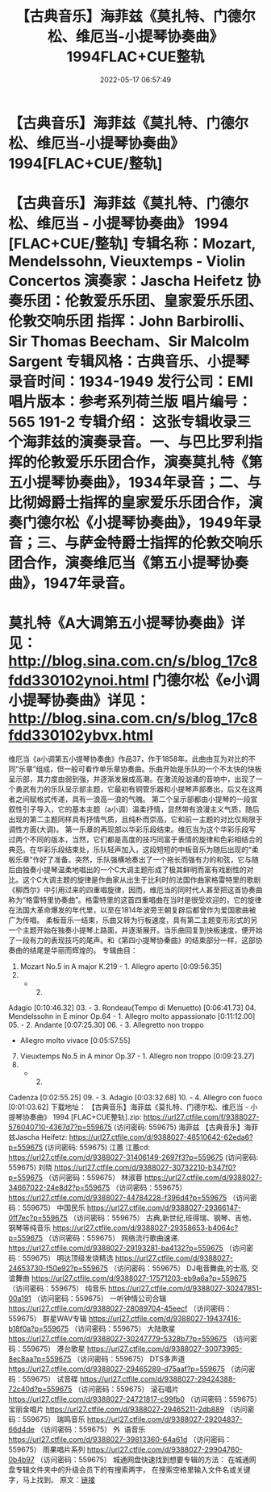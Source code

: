 ﻿---
title: 【古典音乐】海菲兹《莫扎特、门德尔松、维厄当-小提琴协奏曲》1994FLAC+CUE整轨
date: 2022-05-17 06:57:49
categories: 古典音乐、新世纪、纯音雅乐
tags: 纯音雅乐
---
# 【古典音乐】海菲兹《莫扎特、门德尔松、维厄当-小提琴协奏曲》1994[FLAC+CUE/整轨]

【古典音乐】海菲兹《莫扎特、门德尔松、维厄当 -
小提琴协奏曲》 1994 [FLAC+CUE/整轨]
专辑名称：Mozart, Mendelssohn,
Vieuxtemps - Violin Concertos
演奏家：Jascha Heifetz
协奏乐团：伦敦爱乐乐团、皇家爱乐乐团、伦敦交响乐团
指挥：John Barbirolli、Sir Thomas
Beecham、Sir Malcolm Sargent
专辑风格：古典音乐、小提琴
录音时间：1934-1949
发行公司：EMI
唱片版本：参考系列荷兰版
唱片编号：565 191-2
专辑介绍：
这张专辑收录三个海菲兹的演奏录音。一、与巴比罗利指挥的伦敦爱乐乐团合作，演奏莫扎特《第五小提琴协奏曲》，1934年录音；二、与比彻姆爵士指挥的皇家爱乐乐团合作，演奏门德尔松《小提琴协奏曲》，1949年录音；三、与萨金特爵士指挥的伦敦交响乐团合作，演奏维厄当《第五小提琴协奏曲》，1947年录音。
========================
莫扎特《A大调第五小提琴协奏曲》详见：http://blog.sina.com.cn/s/blog_17c8fdd330102ynoi.html
门德尔松《e小调小提琴协奏曲》详见：http://blog.sina.com.cn/s/blog_17c8fdd330102ybvx.html
========================
维厄当《a小调第五小提琴协奏曲》作品37，作于1858年。此曲由互为对比的不同“乐章”组成，但一般可看作单乐章协奏曲。乐曲开始是乐队的一个不太快的快板呈示部，其力度由弱到强，并逐渐发展成高潮。在激流般汹涌的音响中，出现了一个勇武有力的乐队呈示部主题，它最初有铜管乐器和小提琴声部奏出，后又在这两者之间赋格式传递，具有一浪高一浪的气魄。
第二个呈示部都由小提琴的一段宣叙性引子导入，它的基本主题（a小调）温柔抒情，显然带有浪漫主义气质，随后出现的第二主题同样具有抒情气质，且纯朴而崇高，它和前一主题的对比仅局限于调性方面(大调)。
第一乐章的再现部以华彩乐段结束。维厄当为这个华彩乐段写过两个不同的版本，当然，它们都是高度的技巧同富于表情的旋律和色彩相结合的典范。在华彩乐段结束处，乐队轻声加入，这段短短的中板音乐为随后出现的“柔板乐章”作好了准备。突然，乐队强横地奏出了一个拖长而强有力的和弦，它与随后由独奏小提琴温柔地唱出的一个C大调主题形成了极其鲜明而富有戏剧性的对比。这个C大调主题的旋律是作曲家从出生于比利时的法国作曲家格雷特里的歌剧《柳西尔》中引用过来的四重唱旋律，因而，维厄当的同时代人甚至把这首协奏曲称为“格雷特里协奏曲”。格雷特里的这首四重唱曲在当时是很受欢迎的，它的旋律在法国大革命爆发的年代里，以至在1814年波旁王朝复辟后都曾作为爱国歌曲被广为传唱。
柔板音乐一结束，乐曲又转为行板速度，具有第二主题变形形式的另一个主题开始在独奏小提琴上路面，并逐渐展开。当乐曲回复到快板速度，便开始了一段有力的表现技巧的尾声。和《第四小提琴协秦曲》的结束部分一样，这部协奏曲的结尾是华丽而辉煌的。
专辑曲目：
01. Mozart No.5 in A major
K.219 - 1. Allegro aperto
[0:09:56.35]
02. - 2.
Adagio
[0:10:46.32]
03. - 3. Rondeau(Tempo di
Menuetto)
[0:06:41.73]
04. Mendelssohn in E minor
Op.64 - 1. Allegro molto appassionato
[0:11:12.00]
05. - 2.
Andante
[0:07:25.30]
06. - 3. Allegretto non troppo
- Allegro molto vivace
[0:05:57.55]
07. Vieuxtemps No.5 in A minor
Op.37 - 1. Allegro non troppo
[0:09:23.27]
08. - 2.
Cadenza
[0:02:55.25]
09. - 3.
Adagio
[0:03:32.68]
10. - 4. Allegro con
fuoco
[0:01:03.62]
下载地址：
【古典音乐】海菲兹《莫扎特、门德尔松、维厄当 - 小提琴协奏曲》 1994
[FLAC+CUE整轨].zip: https://url27.ctfile.com/f/9388027-576040710-4367d7?p=559675
(访问密码: 559675)
海菲兹
【古典音乐】海菲兹Jascha Heifetz: https://url27.ctfile.com/d/9388027-48510642-62eda6?p=559675
(访问密码: 559675)
江蕙
江蕙cd: https://url27.ctfile.com/d/9388027-31406149-2697f3?p=559675
(访问密码: 559675)
刘晓
https://url27.ctfile.com/d/9388027-30732210-b347f0?p=559675
（访问密码：559675）
林淑蓉
https://url27.ctfile.com/d/9388027-34667022-24e8d2?p=559675
（访问密码：559675）
https://url27.ctfile.com/d/9388027-44784228-f396d4?p=559675
（访问密码：559675）
中国民乐
https://url27.ctfile.com/d/9388027-29366147-0ff7ec?p=559675
（访问密码：559675）
古典,新世纪,班得瑞、钢琴、吉他、钢琴等纯音乐
https://url27.ctfile.com/d/9388027-29358653-b4064c?p=559675
（访问密码：559675）
网络流行歌曲速递.
https://url27.ctfile.com/d/9388027-29193281-ba4132?p=559675
（访问密码：559675）
明达顶级发烧精选
https://url27.ctfile.com/d/9388027-24653730-f50e92?p=559675
（访问密码：559675）
DJ电音舞曲,的士高, 交谊舞曲
https://url27.ctfile.com/d/9388027-17571203-eb9a6a?p=559675
（访问密码：559675）
纯音乐
https://url27.ctfile.com/d/9388027-30247851-00a191
（访问密码：559675）
一听钟情公司合辑
https://url27.ctfile.com/d/9388027-28089704-45eecf
（访问密码：559675）
群星WAV专辑
https://url27.ctfile.com/d/9388027-19437416-b18f0a?p=559675
（访问密码：559675）
大陆歌星
https://url27.ctfile.com/d/9388027-30247779-5328b7?p=559675
（访问密码：559675）
港台歌星
https://url27.ctfile.com/d/9388027-30073965-8ec8aa?p=559675
（访问密码：559675）
DTS多声道
https://url27.ctfile.com/d/9388027-29465289-d75aaf?p=559675
（访问密码：559675）
试音碟
https://url27.ctfile.com/d/9388027-29424388-72c40d?p=559675
（访问密码：559675）
滚石唱片
https://url27.ctfile.com/d/9388027-24721817-c99fb0
（访问密码：559675）
宝丽金唱片
https://url27.ctfile.com/d/9388027-29465211-2db889
（访问密码：559675）
瑞鸣音乐
https://url27.ctfile.com/d/9388027-29204837-66d4de
（访问密码：559675）
外  语音乐
https://url27.ctfile.com/d/9388027-39813360-64a61d
（访问密码：559675）
雨果唱片系列
https://url27.ctfile.com/d/9388027-29904760-0b4b97
（访问密码：559675）
城通网盘快速找到想要专辑的方法：
在城通网盘专辑文件夹中的升级会员下的有搜索两字，
在搜索空格里输入文件名或关键字，马上找到。
原文：[链接](https://blog.sina.com.cn/s/blog_1647c7e7601030x9y.html)